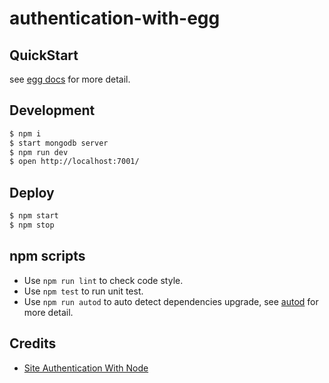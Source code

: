 # authentication-with-egg

## QuickStart

<!-- add docs here for user -->

see [egg docs][egg] for more detail.

## Development

```bash
$ npm i
$ start mongodb server
$ npm run dev
$ open http://localhost:7001/
```

## Deploy

```bash
$ npm start
$ npm stop
```

## npm scripts

- Use `npm run lint` to check code style.
- Use `npm test` to run unit test.
- Use `npm run autod` to auto detect dependencies upgrade, see [autod](https://www.npmjs.com/package/autod) for more detail.


[egg]: https://eggjs.org

## Credits

- [Site Authentication With Node](https://www.youtube.com/playlist?list=PLSpJkDDmpFZ4P0Ont_VBj1uh9DGniSc8b)
